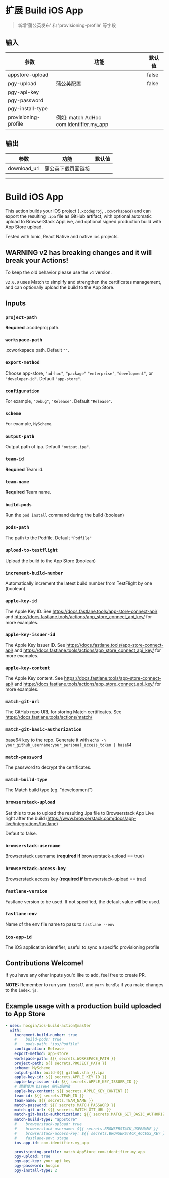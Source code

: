 # 扩展 Build iOS App

> 新增'蒲公英发布' 和 'provisioning-profile' 等字段

## 输入

| 参数                   | 功能                                    | 默认值   |
|----------------------|---------------------------------------|-------|
| appstore-upload      |                                       | false |
| pgy-upload           | 蒲公英配置                                 | false |
| pgy-api-key          |                                       |       |
| pgy-password         |                                       |       |
| pgy-install-type     |                                       |       |
| provisioning-profile | 例如: match AdHoc com.identifier.my_app |    |

## 输出

| 参数           | 功能        | 默认值 |
|--------------|-----------|-----|
| download_url | 蒲公英下载页面链接 |     |

----

# Build iOS App

This action builds your iOS project (`.xcodeproj`, `.xcworkspace`) and can export the resulting `.ipa` file as GitHub artifact, with optional automatic upload to BrowserStack AppLive, and optional signed production build with App Store upload.

Tested with Ionic, React Native and native ios projects.

## WARNING v2 has breaking changes and it will break your Actions!

To keep the old behavior please use the `v1` version.

`v2.0.0` uses Match to simplify and strengthen the certificates management, and can optionally upload the build to the App Store.

## Inputs

### `project-path`

**Required** .xcodeproj path.

### `workspace-path`

.xcworkspace path. Default `""`.

### `export-method`

Choose app-store, `"ad-hoc"`, `"package"` `"enterprise"`, `"development"`, or `"developer-id"`. Default `"app-store"`.

### `configuration`

For example, `"Debug"`, `"Release"`. Default `"Release"`.

### `scheme`

For example, `MyScheme`.

### `output-path`

Output path of ipa. Default `"output.ipa"`.

### `team-id`

**Required** Team id.

### `team-name`

**Required** Team name.

### `build-pods`

Run the `pod install` command during the build (boolean)

### `pods-path`

The path to the Podfile. Default `"Podfile"`

### `upload-to-testflight`

Upload the build to the App Store (boolean)

### `increment-build-number`

Automatically increment the latest build number from TestFlight by one (boolean)

### `apple-key-id`

The Apple Key ID. See https://docs.fastlane.tools/app-store-connect-api/ and https://docs.fastlane.tools/actions/app_store_connect_api_key/ for more examples.

### `apple-key-issuer-id`

The Apple Key Issuer ID. See https://docs.fastlane.tools/app-store-connect-api/ and https://docs.fastlane.tools/actions/app_store_connect_api_key/ for more examples.

### `apple-key-content`

The Apple Key content. See https://docs.fastlane.tools/app-store-connect-api/ and https://docs.fastlane.tools/actions/app_store_connect_api_key/ for more examples.

### `match-git-url`

The GitHub repo URL for storing Match certificates.
See https://docs.fastlane.tools/actions/match/

### `match-git-basic-authorization`

base64 key to the repo.
Generate it with `echo -n your_github_username:your_personal_access_token | base64`

### `match-password`

The password to decrypt the certificates.

### `match-build-type`

The Match build type (eg. "development")

### `browserstack-upload`

Set this to true to upload the resulting .ipa file to Browserstack App Live right after the build (https://www.browserstack.com/docs/app-live/integrations/fastlane)

Defaut to false.

### `browserstack-username`

Browserstack username (**required if** browserstack-upload == true)

### `browserstack-access-key`

Browserstack access key (**required if** browserstack-upload == true)

### `fastlane-version`

Fastlane version to be used. If not specified, the default value will be used.

### `fastlane-env`

Name of the env file name to pass to `fastlane --env`

### `ios-app-id`

The iOS application identifier; useful to sync a specific provisioning profile

## Contributions Welcome!

If you have any other inputs you'd like to add, feel free to create PR.

**NOTE:** Remember to run `yarn install` and `yarn bundle` if you make changes to the `index.js`.

## Example usage with a production build uploaded to App Store

```yaml
- uses: hocgin/ios-build-action@master
  with:
    increment-build-number: true
    #    build-pods: true
    #    pods-path: "ios/Podfile"
    configuration: Release
    export-method: app-store
    workspace-path: ${{ secrets.WORKSPACE_PATH }}
    project-path: ${{ secrets.PROJECT_PATH }}
    scheme: MyScheme
    output-path: build-${{ github.sha }}.ipa
    apple-key-id: ${{ secrets.APPLE_KEY_ID }}
    apple-key-issuer-id: ${{ secrets.APPLE_KEY_ISSUER_ID }}
    # 需要使用 base64 编码后的值
    apple-key-content: ${{ secrets.APPLE_KEY_CONTENT }}
    team-id: ${{ secrets.TEAM_ID }}
    team-name: ${{ secrets.TEAM_NAME }}
    match-password: ${{ secrets.MATCH_PASSWORD }}
    match-git-url: ${{ secrets.MATCH_GIT_URL }}
    match-git-basic-authorization: ${{ secrets.MATCH_GIT_BASIC_AUTHORIZATION }}
    match-build-type: "appstore"
    #    browserstack-upload: true
    #    browserstack-username: ${{ secrets.BROWSERSTACK_USERNAME }}
    #    browserstack-access-key: ${{ secrets.BROWSERSTACK_ACCESS_KEY }}
    #    fastlane-env: stage
    ios-app-id: com.identifier.my_app

    provisioning-profile: match AppStore com.identifier.my_app
    pgy-upload: true
    pgy-api-key: your_api_key
    pgy-password: hocgin
    pgy-install-type: 2
```
